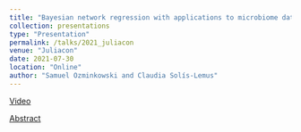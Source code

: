 ```yaml
---
title: "Bayesian network regression with applications to microbiome data"
collection: presentations
type: "Presentation"
permalink: /talks/2021_juliacon
venue: "Juliacon"
date: 2021-07-30
location: "Online"
author: "Samuel Ozminkowski and Claudia Solís-Lemus"
---
```


[Video](https://juliacon2020-uploads.s3.us-east-2.amazonaws.com/public/Bayesian+network+regression+with+applications+to+microbiome+data%3A+movie2.mp4)

[Abstract](https://pretalx.com/juliacon2021/talk/review/KMKZLBEXJX3U8ZJQB3QHHWLLVUDXC3CG)